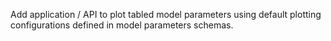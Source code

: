 Add application / API to plot tabled model parameters using default plotting configurations defined in model parameters schemas.
